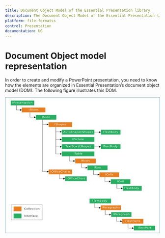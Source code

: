 ```yaml
---
title: Document Object Model of the Essential Presentation library
description: The Document Object Model of the Essential Presentation library
platform: file-formatss
control: Presentation
documentation: UG
---
```

# Document Object model representation

In order to create and modify a PowerPoint presentation, you need to know how the elements are organized in Essential Presentation’s document object model (DOM). The following figure illustrates this DOM.

![](DocumentObjectModel_images/DocumentObjectModel_img1.jpeg)


